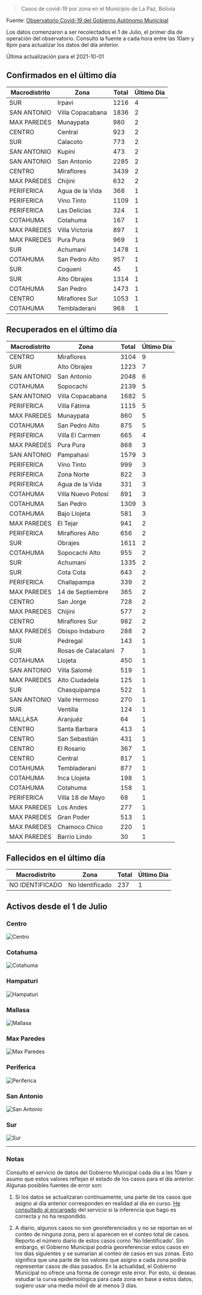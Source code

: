 > Casos de covid-19 por zona en el Municipio de La Paz, Bolivia

Fuente: [Observatorio Covid-19 del Gobierno Autónomo Municipal](http://observatoriocovid19.lapaz.bo/observatorio/index.php/datos-abiertos-covid)

Los datos comenzaron a ser recolectados el 1 de Julio, el primer día de operación del observatorio. Consulto la fuente a cada hora entre las 10am y 6pm para actualizar los datos del día anterior.

Última actualización para el 2021-10-01

## Confirmados en el último día

| Macrodistrito   | Zona             |   Total |   Último Día |
|-----------------|------------------|---------|--------------|
| SUR             | Irpavi           |    1216 |            4 |
| SAN ANTONIO     | Villa Copacabana |    1836 |            2 |
| MAX PAREDES     | Munaypata        |     980 |            2 |
| CENTRO          | Central          |     923 |            2 |
| SUR             | Calacoto         |     773 |            2 |
| SAN ANTONIO     | Kupini           |     473 |            2 |
| SAN ANTONIO     | San Antonio      |    2285 |            2 |
| CENTRO          | Miraflores       |    3439 |            2 |
| MAX PAREDES     | Chijini          |     632 |            2 |
| PERIFERICA      | Agua de la Vida  |     368 |            1 |
| PERIFERICA      | Vino Tinto       |    1109 |            1 |
| PERIFERICA      | Las Delicias     |     324 |            1 |
| COTAHUMA        | Cotahuma         |     167 |            1 |
| MAX PAREDES     | Villa Victoria   |     897 |            1 |
| MAX PAREDES     | Pura Pura        |     969 |            1 |
| SUR             | Achumani         |    1478 |            1 |
| COTAHUMA        | San Pedro Alto   |     957 |            1 |
| SUR             | Coqueni          |      45 |            1 |
| SUR             | Alto Obrajes     |    1314 |            1 |
| COTAHUMA        | San Pedro        |    1473 |            1 |
| CENTRO          | Miraflores Sur   |    1053 |            1 |
| COTAHUMA        | Tembladerani     |     968 |            1 |

## Recuperados en el último día

| Macrodistrito   | Zona                |   Total |   Último Día |
|-----------------|---------------------|---------|--------------|
| CENTRO          | Miraflores          |    3104 |            9 |
| SUR             | Alto Obrajes        |    1223 |            7 |
| SAN ANTONIO     | San Antonio         |    2048 |            6 |
| COTAHUMA        | Sopocachi           |    2139 |            5 |
| SAN ANTONIO     | Villa Copacabana    |    1682 |            5 |
| PERIFERICA      | Villa Fátima        |    1115 |            5 |
| MAX PAREDES     | Munaypata           |     860 |            5 |
| COTAHUMA        | San Pedro Alto      |     875 |            5 |
| PERIFERICA      | Villa El Carmen     |     665 |            4 |
| MAX PAREDES     | Pura Pura           |     868 |            3 |
| SAN ANTONIO     | Pampahasi           |    1579 |            3 |
| PERIFERICA      | Vino Tinto          |     999 |            3 |
| PERIFERICA      | Zona Norte          |     822 |            3 |
| PERIFERICA      | Agua de la Vida     |     331 |            3 |
| COTAHUMA        | Villa Nuevo Potosí  |     891 |            3 |
| COTAHUMA        | San Pedro           |    1309 |            3 |
| COTAHUMA        | Bajo Llojeta        |     581 |            3 |
| MAX PAREDES     | El Tejar            |     941 |            2 |
| PERIFERICA      | Miraflores Alto     |     656 |            2 |
| SUR             | Obrajes             |    1611 |            2 |
| COTAHUMA        | Sopocachi Alto      |     955 |            2 |
| SUR             | Achumani            |    1335 |            2 |
| SUR             | Cota Cota           |     643 |            2 |
| PERIFERICA      | Challapampa         |     339 |            2 |
| MAX PAREDES     | 14 de Septiembre    |     365 |            2 |
| CENTRO          | San Jorge           |     728 |            2 |
| MAX PAREDES     | Chijini             |     577 |            2 |
| CENTRO          | Miraflores Sur      |     982 |            2 |
| MAX PAREDES     | Obispo Indaburo     |     288 |            2 |
| SUR             | Pedregal            |     143 |            1 |
| SUR             | Rosas de Calacalani |       7 |            1 |
| COTAHUMA        | Llojeta             |     450 |            1 |
| SAN ANTONIO     | Villa Salomé        |     519 |            1 |
| MAX PAREDES     | Alto Ciudadela      |     125 |            1 |
| SUR             | Chasquipampa        |     522 |            1 |
| SAN ANTONIO     | Valle Hermoso       |     270 |            1 |
| SUR             | Ventilla            |     124 |            1 |
| MALLASA         | Aranjuéz            |      64 |            1 |
| CENTRO          | Santa Barbara       |     413 |            1 |
| CENTRO          | San Sebastián       |     431 |            1 |
| CENTRO          | El Rosario          |     367 |            1 |
| CENTRO          | Central             |     817 |            1 |
| COTAHUMA        | Tembladerani        |     877 |            1 |
| COTAHUMA        | Inca Llojeta        |     198 |            1 |
| COTAHUMA        | Cotahuma            |     158 |            1 |
| PERIFERICA      | Villa 18 de Mayo    |      68 |            1 |
| MAX PAREDES     | Los Andes           |     277 |            1 |
| MAX PAREDES     | Gran Poder          |     513 |            1 |
| MAX PAREDES     | Chamoco Chico       |     220 |            1 |
| MAX PAREDES     | Barrio Lindo        |      30 |            1 |

## Fallecidos en el último día

| Macrodistrito   | Zona            |   Total |   Último Día |
|-----------------|-----------------|---------|--------------|
| NO IDENTIFICADO | No Identificado |     237 |            1 |

## Activos desde el 1 de Julio

### Centro

![Centro](plots/activos_centro.png)

### Cotahuma

![Cotahuma](plots/activos_cotahuma.png)

### Hampaturi

![Hampaturi](plots/activos_hampaturi.png)

### Mallasa

![Mallasa](plots/activos_mallasa.png)

### Max Paredes

![Max Paredes](plots/activos_max_paredes.png)

### Periferica

![Periferica](plots/activos_periferica.png)

### San Antonio

![San Antonio](plots/activos_san_antonio.png)

### Sur

![Sur](plots/activos_sur.png)

---

### Notas

Consulto el servicio de datos del Gobierno Municipal cada día a las 10am y asumo que estos valores reflejan el estado de los casos para el día anterior. Algunas posibles fuentes de error son:

1. Si los datos se actualizaran contínuamente, una parte de los casos que asigno al día anterior corresponden en realidad al día en curso. [He consultado al encargado](https://twitter.com/mauforonda/status/1278727234765959168) del servicio si la inferencia que hago es correcta y no ha respondido.

2. A diario, algunos casos no son georeferenciados y no se reportan en el conteo de ninguna zona, pero sí aparecen en el conteo total de casos. Reporto el número diario de estos casos como 'No Identificado'.  Sin embargo, el Gobierno Municipal podría georeferenciar estos casos en los días siguientes y se sumarían al conteo de casos en sus zonas. Esto significa que una parte de los valores que asigno a cada zona podría representar casos de días pasados. En la actualidad, el Gobierno Municipal no ofrece una forma de corregir este error. Por esto, si deseas estudiar la curva epidemiológica para cada zona en base a estos datos, sugiero usar una media móvil de al menos 3 días.